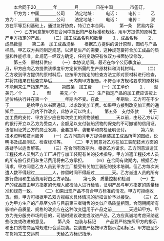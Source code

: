 
 


　　本合同于20＿＿＿＿年＿＿＿＿月＿＿＿＿日在中国＿＿＿＿市签订。
　　甲方为：中国＿＿＿＿公司
　　法定地址：
　　电话：
　　电传：
　　乙方为：＿＿＿＿国＿＿＿＿公司
　　法定地址：
　　电话：
　　电传：
　　双方在平等互利基础上，通过友好协商，特订立本合同。　
　　第一条　贸易内容
　　（一）乙方同意按甲方在合同中提出的严格标准和规格，用甲方提供的原料生产甲方指定的产品。
　　（二）加工成品名称和数量
　　１．成品名称
　　２．成品数量
　　第二条　加工成品规格
　　根据乙方提供的设计原型，图纸与产品样品，甲乙双方共同制定规范，以满足生产的需要，这种规范要符合加工成品的质量和性能标准。此规范一经双方确定，任何变动只有依双方书面协议修改。
　　第三条　原材料供应
　　（一）本协议期间，最迟在每个公历季度前＿＿＿＿月，甲方应向乙方提供该季度甲方定货所需的生产原材料和消耗材料。
　　（二）乙方收到甲方提供的原材料后，应按甲方指定的检查方法立即对原材料进行检查，并将其结果在检查完毕后＿＿＿＿天内向甲方报告。不符合甲方规格要求的原材料不能用来生产指定产品。
　　第四条　加工费
　　（一）加工单价
　　１．　　型　　美元／个
　　２．　　型　　美元／个
　　（二）生产指定产品的加工费应该按上述价格执行并在第一个＿＿＿＿年期内不变。在此＿＿＿＿年期后，乙方可在不少于＿＿＿＿是给甲方以书面通知，以求改变加工费。如果甲方接到改变加工费的通知后＿＿＿＿月内不作改变，此协议可以终止。
　　第五条　支付条款
　　关于加工费的支付、甲方至少应在每次完工的货物装船＿＿＿＿天以前，由经乙方认可的银行开立以乙方为受益人，金额足以支付装船货物的保兑的不可撤销的信用证。该信用证凭乙方的商业发票、全套提单、装箱单和商检证明议付。　
　　第六条　技术资料和技术服务
　　（一）乙方同意向甲方提供组装加工成品所需的图纸，说明书及成品测试、检查标准等。
　　（二）甲方同意对乙方在加工装配技术方面的质疑予以适当解答。
　　（三）在合同有效期内，根据乙方请求，乙方同意派遣其工程技术人员到乙方工厂进行与加工装配有关的技术指导。甲方派遣工程技术人员的所有旅行费用和生活费用将由乙方承担。
　　（四）在合同有效期内，根据乙方请求，甲方同意乙方人员到甲方工厂接受有关加工装配的技术培训。但乙方每次派遣人数不得超过＿＿＿＿人，停留时间不得超过＿＿＿＿天。乙方派遣人员的所有旅行费用和生活费用将由乙方承担。
　　第七条　质量控制和检测
　　（一）生产的成品应由甲方指定的代理人或检验人进行检验，证明产品与甲方指定的质量标准和规范一致。
　　（二）如果出现产品不符合甲方标准的情况，甲方可拒绝收货。但，甲方可根据甲乙双方视每次具体情况的折扣议价予以接受。
　　（三）乙方为甲方生产的产品至少应与目前第三者销售的类似产品质量相同。合同期间所有影响产品质量、规格的改变应在这种改变运用于产品之前＿＿＿＿天通知甲方。甲方为充分服务市场的目的，可随时建议改变或改进产品，乙方应真诚地考虑采纳这些改变或改进的意见。
　　第八条　包装与标记
　　产品要严格按照甲方的指示和出口货物商品常规进行合适包装。包装要严格按甲方指示注明标记。甲方应至少在货物完工交运前＿＿＿＿天给乙方标记指示。






 


 

 
 
 
 
 
  


  
 

  


  


  
 
 
 
 

